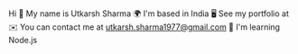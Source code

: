 Hi 👋 My name is Utkarsh Sharma
🌍  I'm based in India
🖥️  See my portfolio at 
✉️  You can contact me at utkarsh.sharma1977@gmail.com
🧠  I'm learning Node.js

<!---
Utkarsh088/Utkarsh088 is a ✨ special ✨ repository because its `README.md` (this file) appears on your GitHub profile.
You can click the Preview link to take a look at your changes.
--->
